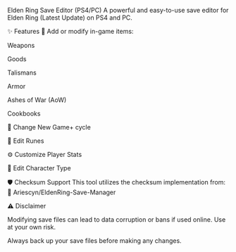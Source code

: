 Elden Ring Save Editor (PS4/PC)
A powerful and easy-to-use save editor for Elden Ring (Latest Update) on PS4 and PC.

✨ Features
🔧 Add or modify in-game items:

Weapons

Goods

Talismans

Armor

Ashes of War (AoW)

Cookbooks

🔁 Change New Game+ cycle

💎 Edit Runes

⚙️ Customize Player Stats

👤 Edit Character Type

🛡️ Checksum Support
This tool utilizes the checksum implementation from:
🔗 Ariescyn/EldenRing-Save-Manager

⚠️ Disclaimer

Modifying save files can lead to data corruption or bans if used online. Use at your own risk.

Always back up your save files before making any changes.
